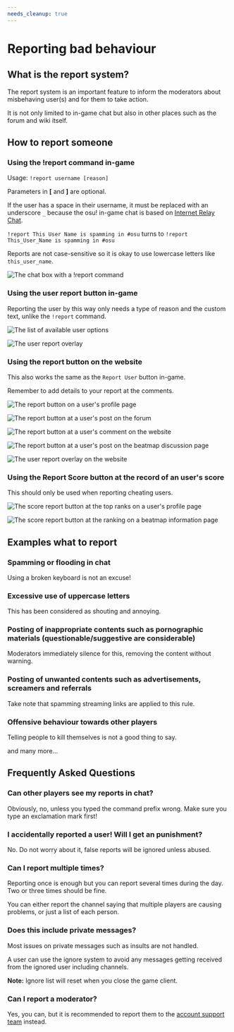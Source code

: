 ```yaml
---
needs_cleanup: true
---
```


<!-- TODO: FAQ-like things and overall it doesn't do a good job of describing the report system first. -->

# Reporting bad behaviour

## What is the report system?

The report system is an important feature to inform the moderators about misbehaving user(s) and for them to take action.

It is not only limited to in-game chat but also in other places such as the forum and wiki itself.

## How to report someone

### Using the !report command in-game

Usage: `!report username [reason]`

Parameters in **[** and **]** are optional.

If the user has a space in their username, it must be replaced with an underscore `_` because the osu! in-game chat is based on [Internet Relay Chat](/wiki/Internet_Relay_Chat).

`!report This User Name is spamming in #osu` turns to `!report This_User_Name is spamming in #osu`

Reports are not case-sensitive so it is okay to use lowercase letters like `this_user_name`.

![The chat box with a !report command](img/report-command.jpg "Example of using the !report command")

### Using the user report button in-game

Reporting the user by this way only needs a type of reason and the custom text, unlike the `!report` command.

![The list of available user options](img/report-user-1.png "Click the Report User button")

![The user report overlay](img/report-user-2.png "Remember to add a reason here!")

### Using the report button on the website

This also works the same as the `Report User` button in-game.

Remember to add details to your report at the comments.

![](img/report-user-profile.png "The report button on a user's profile page")

![](img/report-user-forum.png "The report button at a user's post on the forum")

![](img/report-user-comment.png "The report button at a user's comment on the website")

![](img/report-user-discussion.png "The report button at a user's post on the beatmap discussion page")

![The user report overlay on the website](img/report-user-web.png "Remember to add a reason here!")

### Using the Report Score button at the record of an user's score

This should only be used when reporting cheating users.

![](img/report-score-user.png "The score report button at the top ranks on a user's profile page")

![](img/report-score-beatmap.png "The score report button at the ranking on a beatmap information page")

## Examples what to report

### Spamming or flooding in chat

Using a broken keyboard is not an excuse!

### Excessive use of uppercase letters

This has been considered as shouting and annoying.

### Posting of inappropriate contents such as pornographic materials (questionable/suggestive are considerable)

Moderators immediately silence for this, removing the content without warning.

### Posting of unwanted contents such as advertisements, screamers and referrals

Take note that spamming streaming links are applied to this rule.

### Offensive behaviour towards other players

Telling people to kill themselves is not a good thing to say.

and many more...

## Frequently Asked Questions

### Can other players see my reports in chat?

Obviously, no, unless you typed the command prefix wrong.
Make sure you type an exclamation mark first!

### I accidentally reported a user! Will I get an punishment?

No.
Do not worry about it, false reports will be ignored unless abused.

### Can I report multiple times?

Reporting once is enough but you can report several times during the day.
Two or three times should be fine.

You can either report the channel saying that multiple players are causing problems, or just a list of each person.

### Does this include private messages?

Most issues on private messages such as insults are not handled.

A user can use the ignore system to avoid any messages getting received from the ignored user including channels.

**Note:** Ignore list will reset when you close the game client.

### Can I report a moderator?

Yes, you can, but it is recommended to report them to the [account support team](/wiki/People/The_Team/Account_support_team#support@ppy.sh) instead.
